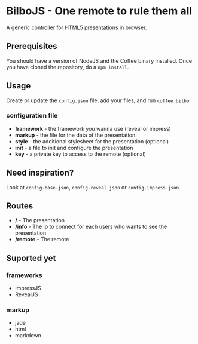 BilboJS - One remote to rule them all
=====================================

A generic controller for HTML5 presentations in browser.

Prerequisites
-----

You should have a version of NodeJS and the Coffee binary installed. Once you have cloned the repository, do a `npm install`.

Usage
-----
Create or update the `config.json` file, add your files, and run `coffee bilbo`.
### configuration file
- __framework__ - the framework you wanna use (reveal or impress)
- __markup__ - the file for the data of the presentation.
- __style__ - the additional stylesheet for the presentation (optional)
- __init__ - a file to init and configure the presentation
- __key__ - a private key to access to the remote (optional)

Need inspiration?
-----------------
Look at `config-base.json`, `config-reveal.json` or `config-impress.json`.

Routes
------
- __/__ - The presentation
- __/info__ - The ip to connect for each users who wants to see the presentation
- __/remote__ - The remote

Suported yet
------------

### frameworks
- ImpressJS
- RevealJS

### markup
- jade
- html
- markdown